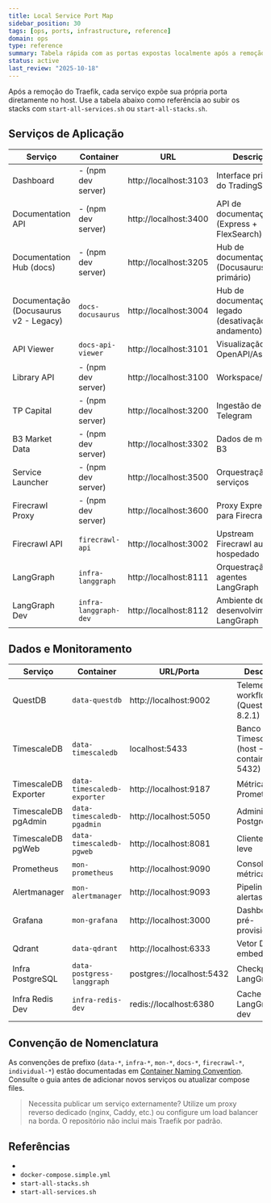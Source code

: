 ```yaml
---
title: Local Service Port Map
sidebar_position: 30
tags: [ops, ports, infrastructure, reference]
domain: ops
type: reference
summary: Tabela rápida com as portas expostas localmente após a remoção do Traefik
status: active
last_review: "2025-10-18"
---
```


Após a remoção do Traefik, cada serviço expõe sua própria porta diretamente no host. Use a tabela abaixo como referência ao subir os stacks com `start-all-services.sh` ou `start-all-stacks.sh`.

## Serviços de Aplicação

| Serviço | Container | URL | Descrição |
|---------|-----------|-----|-----------|
| Dashboard | - (npm dev server) | http://localhost:3103 | Interface principal do TradingSystem |
| Documentation API | - (npm dev server) | http://localhost:3400 | API de documentação (Express + FlexSearch) |
| Documentation Hub (docs) | - (npm dev server) | http://localhost:3205 | Hub de documentação (Docusaurus v3 — primário) |
| Documentação (Docusaurus v2 - Legacy) | `docs-docusaurus` | http://localhost:3004 | Hub de documentação legado (desativação em andamento) |
| API Viewer | `docs-api-viewer` | http://localhost:3101 | Visualização de OpenAPI/AsyncAPI |
| Library API | - (npm dev server) | http://localhost:3100 | Workspace/ideias |
| TP Capital | - (npm dev server) | http://localhost:3200 | Ingestão de sinais Telegram |
| B3 Market Data | - (npm dev server) | http://localhost:3302 | Dados de mercado B3 |
| Service Launcher | - (npm dev server) | http://localhost:3500 | Orquestração de serviços |
| Firecrawl Proxy | - (npm dev server) | http://localhost:3600 | Proxy Express para Firecrawl |
| Firecrawl API | `firecrawl-api` | http://localhost:3002 | Upstream Firecrawl auto-hospedado |
| LangGraph | `infra-langgraph` | http://localhost:8111 | Orquestração de agentes LangGraph |
| LangGraph Dev | `infra-langgraph-dev` | http://localhost:8112 | Ambiente de desenvolvimento LangGraph |

## Dados e Monitoramento

| Serviço | Container | URL/Porta | Descrição |
|---------|-----------|-----------|-----------|
| QuestDB | `data-questdb` | http://localhost:9002 | Telemetria de workflows (QuestDB 8.2.1) |
| TimescaleDB | `data-timescaledb` | localhost:5433 | Banco TimescaleDB (host → container 5432) |
| TimescaleDB Exporter | `data-timescaledb-exporter` | http://localhost:9187 | Métricas Prometheus |
| TimescaleDB pgAdmin | `data-timescaledb-pgadmin` | http://localhost:5050 | Administração PostgreSQL |
| TimescaleDB pgWeb | `data-timescaledb-pgweb` | http://localhost:8081 | Cliente web leve |
| Prometheus | `mon-prometheus` | http://localhost:9090 | Console de métricas |
| Alertmanager | `mon-alertmanager` | http://localhost:9093 | Pipeline de alertas |
| Grafana | `mon-grafana` | http://localhost:3000 | Dashboards pré-provisionados |
| Qdrant | `data-qdrant` | http://localhost:6333 | Vetor DB para embeddings |
| Infra PostgreSQL | `data-postgress-langgraph` | postgres://localhost:5432 | Checkpoints LangGraph |
| Infra Redis Dev | `infra-redis-dev` | redis://localhost:6380 | Cache para LangGraph dev |

## Convenção de Nomenclatura

As convenções de prefixo (`data-*`, `infra-*`, `mon-*`, `docs-*`, `firecrawl-*`, `individual-*`) estão documentadas em [Container Naming Convention](tools/container-naming.md). Consulte o guia antes de adicionar novos serviços ou atualizar compose files.

> Necessita publicar um serviço externamente? Utilize um proxy reverso dedicado (nginx, Caddy, etc.) ou configure um load balancer na borda. O repositório não inclui mais Traefik por padrão.

## Referências
-
- `docker-compose.simple.yml`
- `start-all-stacks.sh`
- `start-all-services.sh`
